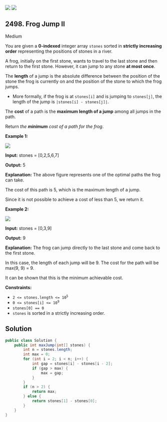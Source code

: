 [![](https://img.shields.io/github/stars/javadev/LeetCode-in-Java?label=Stars&style=flat-square)](https://github.com/javadev/LeetCode-in-Java)
[![](https://img.shields.io/github/forks/javadev/LeetCode-in-Java?label=Fork%20me%20on%20GitHub%20&style=flat-square)](https://github.com/javadev/LeetCode-in-Java/fork)

## 2498\. Frog Jump II

Medium

You are given a **0-indexed** integer array `stones` sorted in **strictly increasing order** representing the positions of stones in a river.

A frog, initially on the first stone, wants to travel to the last stone and then return to the first stone. However, it can jump to any stone **at most once**.

The **length** of a jump is the absolute difference between the position of the stone the frog is currently on and the position of the stone to which the frog jumps.

*   More formally, if the frog is at `stones[i]` and is jumping to `stones[j]`, the length of the jump is `|stones[i] - stones[j]|`.

The **cost** of a path is the **maximum length of a jump** among all jumps in the path.

Return _the **minimum** cost of a path for the frog_.

**Example 1:**

![](https://assets.leetcode.com/uploads/2022/11/14/example-1.png)

**Input:** stones = [0,2,5,6,7]

**Output:** 5

**Explanation:** The above figure represents one of the optimal paths the frog can take.

The cost of this path is 5, which is the maximum length of a jump.

Since it is not possible to achieve a cost of less than 5, we return it. 

**Example 2:**

![](https://assets.leetcode.com/uploads/2022/11/14/example-2.png)

**Input:** stones = [0,3,9]

**Output:** 9

**Explanation:** The frog can jump directly to the last stone and come back to the first stone.

In this case, the length of each jump will be 9. The cost for the path will be max(9, 9) = 9.

It can be shown that this is the minimum achievable cost. 

**Constraints:**

*   <code>2 <= stones.length <= 10<sup>5</sup></code>
*   <code>0 <= stones[i] <= 10<sup>9</sup></code>
*   `stones[0] == 0`
*   `stones` is sorted in a strictly increasing order.

## Solution

```java
public class Solution {
    public int maxJump(int[] stones) {
        int n = stones.length;
        int max = 0;
        for (int i = 2; i < n; i++) {
            int gap = stones[i] - stones[i - 2];
            if (gap > max) {
                max = gap;
            }
        }
        if (n > 2) {
            return max;
        } else {
            return stones[1] - stones[0];
        }
    }
}
```